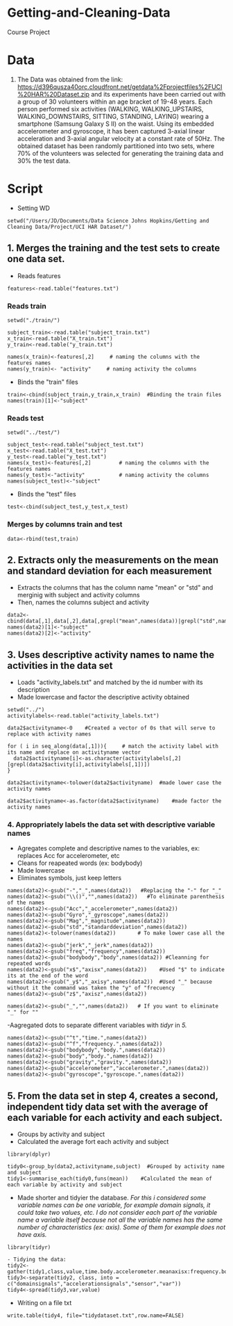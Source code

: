 # Getting-and-Cleaning-Data
Course Project

#  Data

1. The Data was obtained from the link: https://d396qusza40orc.cloudfront.net/getdata%2Fprojectfiles%2FUCI%20HAR%20Dataset.zip and its experiments have been carried out with a group of 30 volunteers within an age bracket of 19-48 years. Each person performed six activities (WALKING, WALKING_UPSTAIRS, WALKING_DOWNSTAIRS, SITTING, STANDING, LAYING) wearing a smartphone (Samsung Galaxy S II) on the waist. Using its embedded accelerometer and gyroscope, it has been captured 3-axial linear acceleration and 3-axial angular velocity at a constant rate of 50Hz. The obtained dataset has been randomly partitioned into two sets, where 70% of the volunteers was selected for generating the training data and 30% the test data.


# Script

- Setting WD

```
setwd("/Users/JD/Documents/Data Science Johns Hopkins/Getting and Cleaning Data/Project/UCI HAR Dataset/")
```

## 1. Merges the training and the test sets to create one data set.

- Reads features

```
features<-read.table("features.txt")
```

### Reads train

```
setwd("./train/")

subject_train<-read.table("subject_train.txt")
x_train<-read.table("X_train.txt")
y_train<-read.table("y_train.txt")

names(x_train)<-features[,2]     # naming the columns with the features names
names(y_train)<- "activity"     # naming activity the columns 

```

- Binds the "train" files  

```
train<-cbind(subject_train,y_train,x_train)  #Binding the train files
names(train)[1]<-"subject"
```

### Reads test

```
setwd("../test/")

subject_test<-read.table("subject_test.txt")
x_test<-read.table("X_test.txt")
y_test<-read.table("y_test.txt")
names(x_test)<-features[,2]         # naming the columns with the features names
names(y_test)<-"activity"           # naming activity the columns
names(subject_test)<-"subject"
```

- Binds the "test" files 
```
test<-cbind(subject_test,y_test,x_test) 
```

### Merges by columns train and test

```
data<-rbind(test,train)
```

## 2. Extracts only the measurements on the mean and standard deviation for each measurement 

 - Extracts the columns that has the column name "mean" or "std" and merginig with subject and activity columns
 - Then, names the columns subject and activity
```
data2<-cbind(data[,1],data[,2],data[,grepl("mean",names(data))|grepl("std",names(data))])    
names(data2)[1]<-"subject"
names(data2)[2]<-"activity"
```

## 3. Uses descriptive activity names to name the activities in the data set ####

- Loads "activity_labels.txt" and matched by the id number with its description
- Made lowercase and factor the descriptive activity obtained
```
setwd("../")
activitylabels<-read.table("activity_labels.txt")

data2$activityname<-0    #Created a vector of 0s that will serve to replace with activity names

for ( i in seq_along(data[,1])){     # match the activity label with its name and replace on activityname vector
  data2$activityname[i]<-as.character(activitylabels[,2][grepl(data2$activity[i],activitylabels[,1])])
}

data2$activityname<-tolower(data2$activityname)  #made lower case the activity names

data2$activityname<-as.factor(data2$activityname)    #made factor the activity names
```

### 4. Appropriately labels the data set with descriptive variable names

- Agregates complete and descriptive names to the variables, ex: replaces Acc for accelerometer, etc
- Cleans for reapeated words (ex: bodybody)
- Made lowercase
- Eliminates symbols, just keep letters

```
names(data2)<-gsub("-","_",names(data2))   #Replacing the "-" for "_"
names(data2)<-gsub("\\()","",names(data2))   #To eliminate parenthesis of the names
names(data2)<-gsub("Acc","_accelerometer",names(data2))
names(data2)<-gsub("Gyro","_gyroscope",names(data2))
names(data2)<-gsub("Mag","_magnitude",names(data2))
names(data2)<-gsub("std","standarddeviation",names(data2))
names(data2)<-tolower(names(data2))       # To make lower case all the names
names(data2)<-gsub("jerk","_jerk",names(data2))
names(data2)<-gsub("freq","frequency",names(data2))
names(data2)<-gsub("bodybody","body",names(data2)) #Cleanning for repeated words
names(data2)<-gsub("x$","axisx",names(data2))    #Used "$" to indicate its at the end of the word
names(data2)<-gsub("_y$","_axisy",names(data2))  #Used "_" because without it the command was taken the "y" of "frecuency
names(data2)<-gsub("z$","axisz",names(data2))

names(data2)<-gsub("_","",names(data2))   # If you want to eliminate "_" for ""
```
-Aagregated dots to separate different variables with *tidyr* in *5.*
```
names(data2)<-gsub("^t","time.",names(data2))
names(data2)<-gsub("^f","frequency.",names(data2))
names(data2)<-gsub("bodybody","body.",names(data2))
names(data2)<-gsub("body","body.",names(data2))
names(data2)<-gsub("gravity","gravity.",names(data2))
names(data2)<-gsub("accelerometer","accelerometer.",names(data2))
names(data2)<-gsub("gyroscope","gyroscope.",names(data2))
```

## 5. From the data set in step 4, creates a second, independent tidy data set with the average of each variable for each activity and each subject.

- Groups by activity and subject
- Calculated the average fort each activity and subject
```
library(dplyr)

tidy0<-group_by(data2,activityname,subject)  #Grouped by activity name and subject
tidy1<-summarise_each(tidy0,funs(mean))    #Calculated the mean of each variable by activity and subject
```
- Made shorter and tidyier the database. *For this i considered some variable names can be one variable, for example domain signals, it could take two values, etc. I do not consider each part of the variable name a variable itself because not all the variable names has the same number of characteristics (ex: axis). Some of them for example does not have axis.*

```
library(tidyr)

- Tidying the data:
tidy2<-gather(tidy1,class,value,time.body.accelerometer.meanaxisx:frequency.body.gyroscope.jerkmagnitudemeanfrequency)
tidy3<-separate(tidy2, class, into = c("domainsignals","accelerationsignals","sensor","var"))
tidy4<-spread(tidy3,var,value)
```

- Writing on a file txt

```
write.table(tidy4, file="tidydataset.txt",row.name=FALSE)
```
